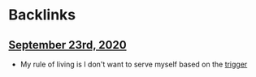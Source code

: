 
# Backlinks
## [September 23rd, 2020](<September 23rd, 2020.md>)
- My rule of living is I don't want to serve myself based on the [trigger](<trigger.md>)

